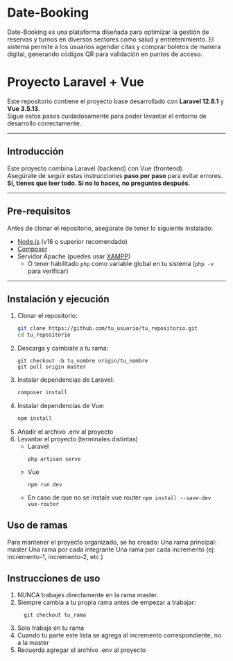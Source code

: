 # Date-Booking
Date-Booking es una plataforma diseñada para optimizar la gestión de reservas y turnos en diversos sectores como salud y entretenimiento. El sistema permite a los usuarios agendar citas y comprar boletos de manera digital, generando códigos QR para validación en puntos de acceso. 

# Proyecto Laravel + Vue

Este repositorio contiene el proyecto base desarrollado con **Laravel 12.8.1** y **Vue 3.5.13**.  
Sigue estos pasos cuidadosamente para poder levantar el entorno de desarrollo correctamente.

---

## Introducción

Este proyecto combina Laravel (backend) con Vue (frontend).  
Asegúrate de seguir estas instrucciones **paso por paso** para evitar errores.  
**Sí, tienes que leer todo. Si no lo haces, no preguntes después.**

---

## Pre-requisitos

Antes de clonar el repositorio, asegúrate de tener lo siguiente instalado:

- [Node.js](https://nodejs.org/) (v16 o superior recomendado)
- [Composer](https://getcomposer.org/)
- Servidor Apache (puedes usar [XAMPP](https://www.apachefriends.org/es/index.html))  
  - O tener habilitado `php` como variable global en tu sistema (`php -v` para verificar)

---

## Instalación y ejecución

1. Clonar el repositorio:
   ```bash
   git clone https://github.com/tu_usuario/tu_repositorio.git
   cd tu_repositorio
2. Descarga y cambiate a tu rama:
   ```
   git checkout -b tu_nombre origin/tu_nombre
   git pull origin master
3. Instalar dependencias de Laravel:
   ```bash
   composer install
4. Instalar dependencias de Vue:
   ```bash
   npm install
5. Añadir el archivo .env al proyecto
6. Levantar el proyecto (terminales distintas)
   - Laravel
     ```
     php artisan serve
   - Vue
     ```
     npm run dev
    - En caso de que no se instale vue router
      `npm install --save-dev vue-router`
## Uso de ramas
Para mantener el proyecto organizado, se ha creado:
Una rama principal: master
Una rama por cada integrante
Una rama por cada incremento (ej: incremento-1, incremento-2, etc.)

## Instrucciones de uso
1. NUNCA trabajes directamente en la rama master.
2. Siempre cambia a tu propia rama antes de empezar a trabajar:
   ```
     git checkout tu_rama
3. Solo trabaja en tu rama
4. Cuando tu parte este lista se agrega al incremento correspondiente, no a la master
5. Recuerda agregar el archivo .env al proyecto
